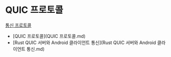 # QUIC 프로토콜
[통신 프로토콜](../index.md)
- [QUIC 프로토콜](QUIC 프로토콜.md)
- [Rust QUIC 서버와 Android 클라이언트 통신](Rust QUIC 서버와 Android 클라이언트 통신.md)
